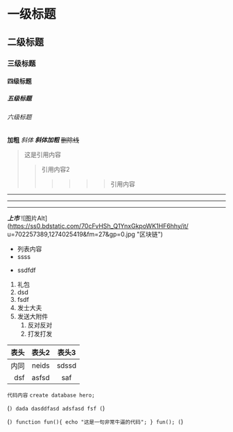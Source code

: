 # 一级标题
## 二级标题
### 三级标题
#### 四级标题
##### 五级标题
###### 六级标题
**加粗**
*斜体*
***斜体加粗***
~~删除线~~
>这是引用内容
>> 引用内容2
>>>>>>引用内容
--- 
----
***
***上市***
![图片Alt](https://ss0.bdstatic.com/70cFvHSh_Q1YnxGkpoWK1HF6hhy/it/
u=702257389,1274025419&fm=27&gp=0.jpg "区块链")
- 列表内容
- ssss
* ssdfdf
1. 礼包
2. dsd
3. fsdf
4. 发士大夫
5. 发送大附件
   1. 反对反对
   2. 打发打发
   
表头|表头2|表头3
--:|:--:|:--:
内同|neids|sdssd
dsf|asfsd|saf

`代码内容`
`create database hero;`

(```)
dada
dasddfasd
adsfasd
fsf
(```)

(```)
    function fun(){
         echo "这是一句非常牛逼的代码";
    }
    fun();
(```)
